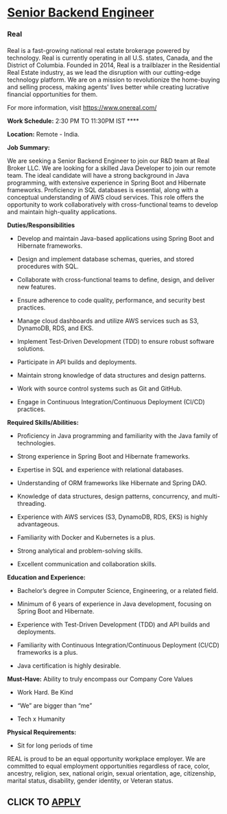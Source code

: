 # [Senior Backend Engineer](https://www.remotewlb.com/apply/senior-backend-engineer-138777)  
### Real  
####  

Real is a fast-growing national real estate brokerage powered by technology. Real is currently operating in all U.S. states, Canada, and the District of Columbia. Founded in 2014, Real is a trailblazer in the Residential Real Estate industry, as we lead the disruption with our cutting-edge technology platform. We are on a mission to revolutionize the home-buying and selling process, making agents' lives better while creating lucrative financial opportunities for them.

  
For more information, visit https://www.onereal.com/

  
 **Work Schedule:** 2:30 PM TO 11:30PM IST ****

**Location:** Remote - India.  

**Job Summary:**

We are seeking a Senior Backend Engineer to join our R&D team at Real Broker LLC. We are looking for a skilled Java Developer to join our remote team. The ideal candidate will have a strong background in Java programming, with extensive experience in Spring Boot and Hibernate frameworks. Proficiency in SQL databases is essential, along with a conceptual understanding of AWS cloud services. This role offers the opportunity to work collaboratively with cross-functional teams to develop and maintain high-quality applications.

 **Duties/Responsibilities**

  * Develop and maintain Java-based applications using Spring Boot and Hibernate frameworks.

  * Design and implement database schemas, queries, and stored procedures with SQL.

  * Collaborate with cross-functional teams to define, design, and deliver new features.

  * Ensure adherence to code quality, performance, and security best practices.

  * Manage cloud dashboards and utilize AWS services such as S3, DynamoDB, RDS, and EKS.

  * Implement Test-Driven Development (TDD) to ensure robust software solutions.

  * Participate in API builds and deployments.

  * Maintain strong knowledge of data structures and design patterns.

  * Work with source control systems such as Git and GitHub.

  * Engage in Continuous Integration/Continuous Deployment (CI/CD) practices.

 **Required Skills/Abilities:**

  * Proficiency in Java programming and familiarity with the Java family of technologies.

  * Strong experience in Spring Boot and Hibernate frameworks.

  * Expertise in SQL and experience with relational databases.

  * Understanding of ORM frameworks like Hibernate and Spring DAO.

  * Knowledge of data structures, design patterns, concurrency, and multi-threading.

  * Experience with AWS services (S3, DynamoDB, RDS, EKS) is highly advantageous.

  * Familiarity with Docker and Kubernetes is a plus.

  * Strong analytical and problem-solving skills.

  * Excellent communication and collaboration skills.

 **Education and Experience:**

  * Bachelor’s degree in Computer Science, Engineering, or a related field.

  * Minimum of 6 years of experience in Java development, focusing on Spring Boot and Hibernate.

  * Experience with Test-Driven Development (TDD) and API builds and deployments.

  * Familiarity with Continuous Integration/Continuous Deployment (CI/CD) frameworks is a plus.

  * Java certification is highly desirable.

 **Must-Have:** Ability to truly encompass our Company Core Values

  * Work Hard. Be Kind

  * “We” are bigger than “me”

  * Tech x Humanity

 **Physical Requirements:**

  * Sit for long periods of time

REAL is proud to be an equal opportunity workplace employer. We are committed to equal employment opportunities regardless of race, color, ancestry, religion, sex, national origin, sexual orientation, age, citizenship, marital status, disability, gender identity, or Veteran status.

  
## CLICK TO [APPLY](https://www.remotewlb.com/apply/senior-backend-engineer-138777)

